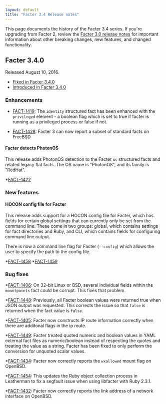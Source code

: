 ```yaml
---
layout: default
title: "Facter 3.4 Release notes"
---
```


[puppet-agent 1.5.x]: /puppet/4.5/reference/about_agent.html

This page documents the history of the Facter 3.4 series. If you're upgrading from Facter 2, review the [Facter 3.0 release notes](../3.0/release_notes.html) for important information about other breaking changes, new features, and changed functionality. 

## Facter 3.4.0

Released August 10, 2016.

* [Fixed in Facter 3.4.0](https://tickets.puppetlabs.com/issues/?jql=fixVersion+%3D+%27FACT+3.4.0%27)
* [Introduced in Facter 3.4.0](https://tickets.puppetlabs.com/issues/?jql=affectedVersion+%3D+%27FACT+3.4.0%27)


### Enhancements

* [FACT-1419](): The `identity` structured fact has been enhanced with the `privileged` element - a boolean flag which is set to true if facter is running as a privileged process or false if not.

* [FACT-1428](https://tickets.puppetlabs.com/browse/FACT-1428): Facter 3 can now report a subset of standard facts on FreeBSD

#### Facter detects PhotonOS

This release adds PhotonOS detection to the Facter `os` structured facts and related legacy flat facts. The OS name is "PhotonOS", and its family is "RedHat".

*[FACT-1422](https://tickets.puppetlabs.com/browse/FACT-1422)

### New features

#### HOCON config file for Facter

This release adds support for a HOCON config file for Facter, which has fields for certain global settings that can currently only be set from the command line. These come in two groups: global, which contains settings for fact directories and Ruby, and CLI, which contains fields for configuring command line output.

There is now a command line flag for Facter (`--config`) which allows the user to specify the path to the config file.

*[FACT-1458](https://tickets.puppetlabs.com/browse/FACT-1458)
*[FACT-1459](https://tickets.puppetlabs.com/browse/FACT-1459)


### Bug fixes

*[FACT-1406](https://tickets.puppetlabs.com/browse/FACT-1406): On 32-bit Linux or BSD, several individual fields within the `mountpoints` fact could be corrupt. This fixes that problem.

*[FACT-1448](https://tickets.puppetlabs.com/browse/FACT-1488): Previously, all Facter boolean values were returned true when JSON output was requested. This corrects the issue so that `false` is returned when the fact value is `false`.

*[FACT-1405](https://tickets.puppetlabs.com/browse/FACT-1405): Facter now constructs IP route information correctly when there are additonal flags in the ip route.

*[FACT-1449](https://tickets.puppetlabs.com/browse/FACT-1449): Facter treated quoted numeric and boolean values in YAML external fact files as numeric/boolean instead of respecting the quotes and treating the value as a string. Facter has been fixed to only perform the conversion for unquoted scalar values.

*[FACT-1434](https://tickets.puppetlabs.com/browse/FACT-1434): Facter now correctly reports the `wxallowed` mount flag on OpenBSD.

*[FACT-1454](https://tickets.puppetlabs.com/browse/FACT-1454): This updates the Ruby object collection process in Leatherman to fix a segfault issue when using libfacter with Ruby 2.3.1.

*[FACT-1432](https://tickets.puppetlabs.com/browse/FACT-1432): Facter now correctly reports the link address of a network interface on OpenBSD.
